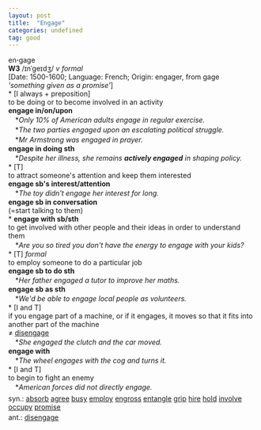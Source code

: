```yaml
---
layout: post
title:  "Engage"
categories: undefined
tag: good
---
```

<DIV style="MARGIN: 0px 0px 5px">en<B>·</B>gage<BR><B>W3</B> /ɪnˈgeɪdʒ/ <I>v formal</I> <BR>[Date: 1500-1600; Language: French; Origin: engager, from gage <I>'something given as a promise'</I>]<BR>* [I always + preposition] <BR>to be doing or to become involved in an activity<BR><B>engage in/on/upon</B><BR>　*<I>Only 10% of American adults engage in regular exercise.</I><BR>　*<I>The two parties engaged upon an escalating political struggle.</I><BR>　*<I>Mr Armstrong was engaged in prayer.</I><BR><B>engage in doing sth</B><BR>　*<I>Despite her illness, she remains <B>actively engaged</B> in shaping policy.</I><BR>* [T] <BR>to attract someone's attention and keep them interested<BR><B>engage sb's interest/attention</B><BR>　*<I>The toy didn't engage her interest for long.</I><BR><B>engage sb in conversation</B><BR>(=start talking to them) <BR>* <B>engage with sb/sth</B><BR>to get involved with other people and their ideas in order to understand them<BR>　*<I>Are you so tired you don't have the energy to engage with your kids?</I><BR>* [T] <I>formal</I> <BR>to employ someone to do a particular job<BR><B>engage sb to do sth</B><BR>　*<I>Her father engaged a tutor to improve her maths.</I><BR><B>engage sb as sth</B><BR>　*<I>We'd be able to engage local people as volunteers.</I><BR>* [I and T] <BR>if you engage part of a machine, or if it engages, it moves so that it fits into another part of the machine<BR>≠ <A href="{{ site.baseurl }}/disengage"><U>disengage</U></A><BR>　*<I>She engaged the clutch and the car moved.</I><BR><B>engage with</B><BR>　*<I>The wheel engages with the cog and turns it.</I><BR>* [I and T] <BR>to begin to fight an enemy<BR>　*<I>American forces did not directly engage.</I></DIV>
<DIV style="MARGIN: 0px 0px 5px">
<DIV style="MARGIN: 4px 0px">syn.: <A href="{{ site.baseurl }}/absorb"><U>absorb</U></A> <A href="{{ site.baseurl }}/agree"><U>agree</U></A> <A href="{{ site.baseurl }}/busy"><U>busy</U></A> <A href="{{ site.baseurl }}/employ"><U>employ</U></A> <A href="{{ site.baseurl }}/engross"><U>engross</U></A> <A href="{{ site.baseurl }}/entangle"><U>entangle</U></A> <A href="{{ site.baseurl }}/grip"><U>grip</U></A> <A href="{{ site.baseurl }}/hire"><U>hire</U></A> <A href="{{ site.baseurl }}/hold"><U>hold</U></A> <A href="{{ site.baseurl }}/involve"><U>involve</U></A> <A href="{{ site.baseurl }}/occupy"><U>occupy</U></A> <A href="{{ site.baseurl }}/promise"><U>promise</U></A></DIV>
<DIV style="MARGIN: 4px 0px">ant.: <A href="{{ site.baseurl }}/disengage"><U>disengage</U></A></DIV></DIV>
